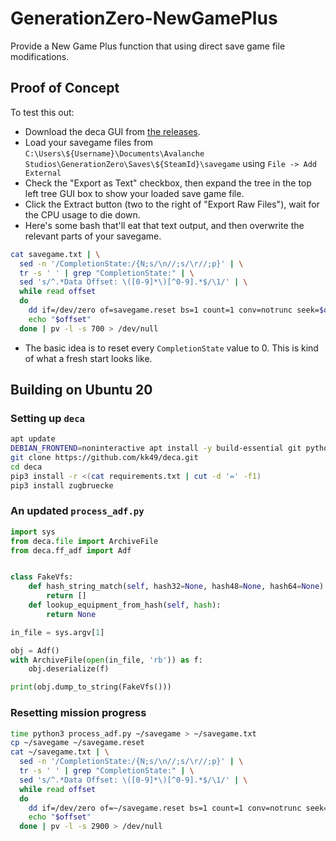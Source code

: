 # GenerationZero-NewGamePlus
Provide a New Game Plus function that using direct save game file modifications.

## Proof of Concept

To test this out:

- Download the deca GUI from [the releases](https://github.com/kk49/deca/releases).
- Load your savegame files from `C:\Users\${Username}\Documents\Avalanche Studios\GenerationZero\Saves\${SteamId}\savegame` using `File -> Add External`
- Check the "Export as Text" checkbox, then expand the tree in the top left tree GUI box to show your loaded save game file.
- Click the Extract button (two to the right of  "Export Raw Files"), wait for the CPU usage to die down.
- Here's some bash that'll eat that text output, and then overwrite the relevant parts of your savegame.

```bash
cat savegame.txt | \
  sed -n '/CompletionState:/{N;s/\n//;s/\r//;p}' | \
  tr -s ' ' | grep "CompletionState:" | \
  sed 's/^.*Data Offset: \([0-9]*\)[^0-9].*$/\1/' | \
  while read offset
  do
    dd if=/dev/zero of=savegame.reset bs=1 count=1 conv=notrunc seek=$offset 2>/dev/null >/dev/null
    echo "$offset"
  done | pv -l -s 700 > /dev/null
```
  
  - The basic idea is to reset every `CompletionState` value to 0. This is kind of what a fresh start looks like.

## Building on Ubuntu 20

### Setting up `deca`

```bash
apt update
DEBIAN_FRONTEND=noninteractive apt install -y build-essential git python3-pip python3-numpy python3-matplotlib pv
git clone https://github.com/kk49/deca.git
cd deca
pip3 install -r <(cat requirements.txt | cut -d '=' -f1)
pip3 install zugbruecke
```

### An updated `process_adf.py`

```python
import sys
from deca.file import ArchiveFile
from deca.ff_adf import Adf


class FakeVfs:
    def hash_string_match(self, hash32=None, hash48=None, hash64=None):
        return []
    def lookup_equipment_from_hash(self, hash):
        return None

in_file = sys.argv[1]

obj = Adf()
with ArchiveFile(open(in_file, 'rb')) as f:
    obj.deserialize(f)

print(obj.dump_to_string(FakeVfs()))
```

### Resetting mission progress

```bash
time python3 process_adf.py ~/savegame > ~/savegame.txt
cp ~/savegame ~/savegame.reset
cat ~/savegame.txt | \
  sed -n '/CompletionState:/{N;s/\n//;s/\r//;p}' | \
  tr -s ' ' | grep "CompletionState:" | \
  sed 's/^.*Data Offset: \([0-9]*\)[^0-9].*$/\1/' | \
  while read offset
  do
    dd if=/dev/zero of=~/savegame.reset bs=1 count=1 conv=notrunc seek=$offset 2>/dev/null >/dev/null
    echo "$offset"
  done | pv -l -s 2900 > /dev/null
```
